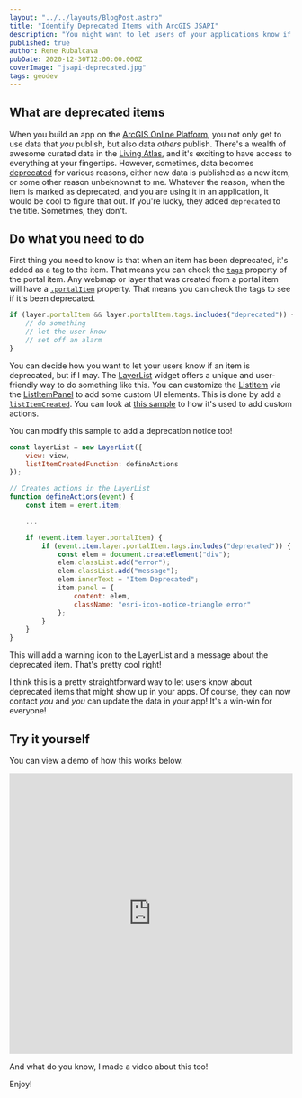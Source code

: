 ```yaml
---
layout: "../../layouts/BlogPost.astro"
title: "Identify Deprecated Items with ArcGIS JSAPI"
description: "You might want to let users of your applications know if a layer in the application has been deprecated. I'll show you how."
published: true
author: Rene Rubalcava
pubDate: 2020-12-30T12:00:00.000Z
coverImage: "jsapi-deprecated.jpg"
tags: geodev
---
```


## What are deprecated items

When you build an app on the [ArcGIS Online Platform](https://www.esri.com/en-us/arcgis/products/arcgis-online/overview), you not only get to use data that _you_ publish, but also data _others_ publish. There's a wealth of awesome curated data in the [Living Atlas](https://livingatlas.arcgis.com/), and it's exciting to have access to everything at your fingertips. However, sometimes, data becomes [deprecated](https://enterprise.arcgis.com/en/portal/latest/use/item-details.htm#ESRI_SECTION3_5B0AA740695F424792447B4D1B600B27) for various reasons, either new data is published as a new item, or some other reason unbeknownst to me. Whatever the reason, when the item is marked as deprecated, and you are using it in an application, it would be cool to figure that out. If you're lucky, they added `deprecated` to the title. Sometimes, they don't.

## Do what you need to do

First thing you need to know is that when an item has been deprecated, it's added as a tag to the item. That means you can check the [`tags`](https://developers.arcgis.com/javascript/latest/api-reference/esri-portal-PortalItem.html#tags) property of the portal item. Any webmap or layer that was created from a portal item will have a [`.portalItem`](https://developers.arcgis.com/javascript/latest/api-reference/esri-portal-PortalItem.html) property. That means you can check the tags to see if it's been deprecated.

```js
if (layer.portalItem && layer.portalItem.tags.includes("deprecated")) {
    // do something
    // let the user know
    // set off an alarm
}
```

You can decide how you want to let your users know if an item is deprecated, but if I may. The [LayerList](https://developers.arcgis.com/javascript/latest/api-reference/esri-widgets-LayerList.html) widget offers a unique and user-friendly way to do something like this. You can customize the [ListItem](https://developers.arcgis.com/javascript/latest/api-reference/esri-widgets-LayerList-ListItem.html) via the [ListItemPanel](https://developers.arcgis.com/javascript/latest/api-reference/esri-widgets-LayerList-ListItemPanel.html) to add some custom UI elements. This is done by add a [`listItemCreated`](https://developers.arcgis.com/javascript/latest/api-reference/esri-widgets-LayerList.html#listItemCreatedFunction). You can look at [this sample](https://developers.arcgis.com/javascript/latest/sample-code/widgets-layerlist-actions/index.html) to how it's used to add custom actions.

You can modify this sample to add a deprecation notice too!

```js
const layerList = new LayerList({
    view: view,
    listItemCreatedFunction: defineActions
});

// Creates actions in the LayerList
function defineActions(event) {
    const item = event.item;

    ...

    if (event.item.layer.portalItem) {
        if (event.item.layer.portalItem.tags.includes("deprecated")) {
            const elem = document.createElement("div");
            elem.classList.add("error");
            elem.classList.add("message");
            elem.innerText = "Item Deprecated";
            item.panel = {
                content: elem,
                className: "esri-icon-notice-triangle error"
            };
        }
    }
}
```

This will add a warning icon to the LayerList and a message about the deprecated item. That's pretty cool right!

I think this is a pretty straightforward way to let users know about deprecated items that might show up in your apps. Of course, they can now contact _you_ and _you_ can update the data in your app! It's a win-win for everyone!

## Try it yourself

You can view a demo of how this works below.

<iframe height="500" style="width: 100%;" scrolling="no" title="LayerList widget Show Deprecated" src="https://codepen.io/odoe/embed/preview/BaKeWbq?height=500&theme-id=light&default-tab=html,result" frameborder="no" loading="lazy" allowtransparency="true" allowfullscreen="true">
  See the Pen <a href='https://codepen.io/odoe/pen/BaKeWbq'>LayerList widget Show Deprecated</a> by Rene Rubalcava
  (<a href='https://codepen.io/odoe'>@odoe</a>) on <a href='https://codepen.io'>CodePen</a>.
</iframe>

And what do you know, I made a video about this too!

<lite-youtube videoid="HF_5gpcPoa8"></lite-youtube>

Enjoy!
